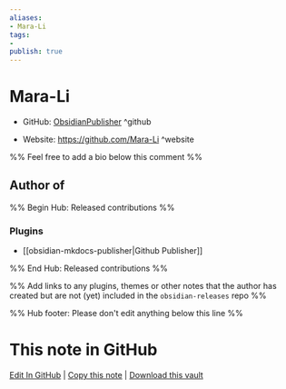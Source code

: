 ```yaml
---
aliases:
- Mara-Li
tags:
- 
publish: true
---
```


# Mara-Li

- GitHub: [ObsidianPublisher](https://github.com/ObsidianPublisher/) ^github
<!-- - Discord: `@` ^discord-->
- Website: <https://github.com/Mara-Li> ^website
<!-- - [[Publish sites|Publish site]]: <https://> ^publish-->

%% Feel free to add a bio below this comment %%


## Author of

%% Begin Hub: Released contributions %%
### Plugins
- [[obsidian-mkdocs-publisher|Github Publisher]]

%% End Hub: Released contributions %%

%% Add links to any plugins, themes or other notes that the author has created but are not (yet) included in the `obsidian-releases` repo %%

<!--
### Unlisted plugins
-->

<!--
### Others
-->

<!--
## Sponsor this author
-->

<!-- - [[GitHub sponsors]]: [Sponsor @ObsidianPublisher on GitHub Sponsors](https://github.com/sponsors/ObsidianPublisher) ^github-sponsor-->
<!-- - [[Buy me a coffee]]: <https://> ^buy-me-a-coffee-->
<!-- - [[PayPal]]: <https://> ^paypal-->
<!-- - [[Patreon]]: <https://> ^patreon-->

<!--
## Follow this author
-->

<!-- - [[YouTube Channels|On YouTube]]: <https://> ^youtube-->
<!-- - Twitter: <https://> ^twitter-->
<!-- - ... -->

%% Hub footer: Please don't edit anything below this line %%

# This note in GitHub

<span class="git-footer">[Edit In GitHub](https://github.dev/obsidian-community/obsidian-hub/blob/main/01%20-%20Community/People/ObsidianPublisher.md "git-hub-edit-note") | [Copy this note](https://raw.githubusercontent.com/obsidian-community/obsidian-hub/main/01%20-%20Community/People/ObsidianPublisher.md "git-hub-copy-note") | [Download this vault](https://github.com/obsidian-community/obsidian-hub/archive/refs/heads/main.zip "git-hub-download-vault") </span>
